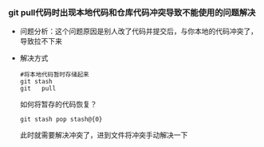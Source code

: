 ### git pull代码时出现本地代码和仓库代码冲突导致不能使用的问题解决

* 问题分析：这个问题原因是别人改了代码并提交后，与你本地的代码冲突了，导致拉不下来

* 解决方式

  ```shell
  #将本地代码暂时存储起来
  git stash
  git	pull
  ```

  如何将暂存的代码恢复？

  ```shell
  git stash pop stash@{0}
  ```

  此时就需要解决冲突了，进到文件将冲突手动解决一下